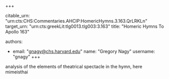 +++


citable_urn: "urn:cts:CHS:Commentaries.AHCIP:HomericHymns.3.163.QrLRKLn"
target_urn: "urn:cts:greekLit:tlg0013.tlg003:3.163"
title: "Homeric Hymns To Apollo 163"

authors:
- email: "gnagy@chs.harvard.edu"
  name: "Gregory Nagy"
  username: "gnagy"
+++

<p>analysis of the elements of theatrical spectacle in the hymn, here mimeisthai</p>